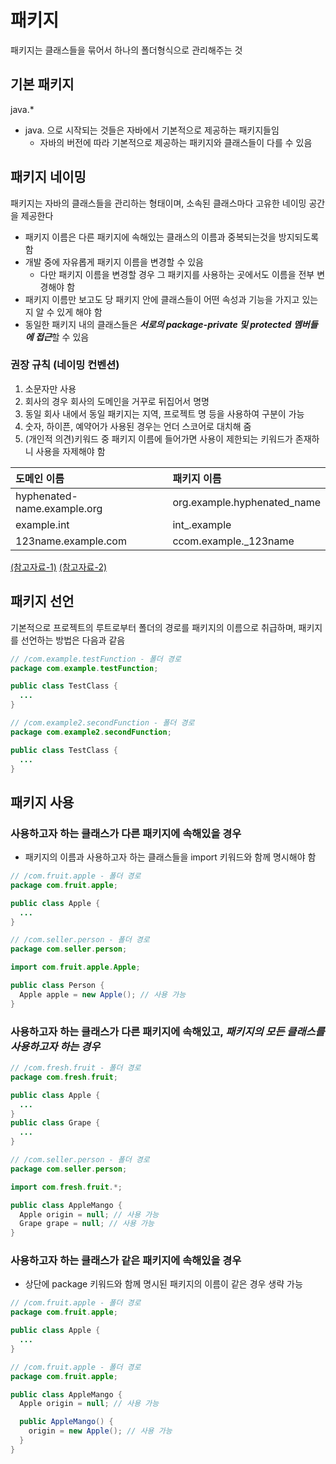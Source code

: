 # 패키지

패키지는 클래스들을 묶어서 하나의 폴더형식으로 관리해주는 것

## 기본 패키지

java.*

- java. 으로 시작되는 것들은 자바에서 기본적으로 제공하는 패키지들임
  - 자바의 버전에 따라 기본적으로 제공하는 패키지와 클래스들이 다를 수 있음

## 패키지 네이밍

패키지는 자바의 클래스들을 관리하는 형태이며, 소속된 클래스마다 고유한 네이밍 공간을 제공한다

- 패키지 이름은 다른 패키지에 속해있는 클래스의 이름과 중복되는것을 방지되도록 함
- 개발 중에 자유롭게 패키지 이름을 변경할 수 있음
  - 다만 패키지 이름을 변경할 경우 그 패키지를 사용하는 곳에서도 이름을 전부 변경해야 함
- 패키지 이름만 보고도 당 패키지 안에 클래스들이 어떤 속성과 기능을 가지고 있는지 알 수 있게 해야 함
- 동일한 패키지 내의 클래스들은 ***서로의 package-private 및 protected 멤버들에 접근***할 수 있음

### 권장 규칙 (네이밍 컨벤션)

1. 소문자만 사용
2. 회사의 경우 회사의 도메인을 거꾸로 뒤집어서 명명
3. 동일 회사 내에서 동일 패키지는 지역, 프로젝트 명 등을 사용하여 구분이 가능
4. 숫자, 하이픈, 예약어가 사용된 경우는 언더 스코어로 대치해 줌
5. (개인적 의견)키워드 중 패키지 이름에 들어가면 사용이 제한되는 키워드가 존재하니 사용을 자제해야 함

| 도메인 이름                 | 패키지 이름                 |
| :-------------------------- | :-------------------------- |
| hyphenated-name.example.org | org.example.hyphenated_name |
| example.int                 | int_.example                |
| 123name.example.com         | ccom.example._123name       |

[(참고자료-1)](https://zetawiki.com/wiki/자바_패키지_네이밍)
[(참고자료-2)](https://zetawiki.com/wiki/자바_패키지)

## 패키지 선언

기본적으로 프로젝트의 루트로부터 폴더의 경로를 패키지의 이름으로 취급하며, 패키지를 선언하는 방법은 다음과 같음

```Java
// /com.example.testFunction - 폴더 경로
package com.example.testFunction;

public class TestClass {
  ...
}

// /com.example2.secondFunction - 폴더 경로
package com.example2.secondFunction;

public class TestClass {
  ...
}
```

## 패키지 사용

### 사용하고자 하는 클래스가 다른 패키지에 속해있을 경우
- 패키지의 이름과 사용하고자 하는 클래스들을 import 키워드와 함께 명시해야 함

```Java
// /com.fruit.apple - 폴더 경로
package com.fruit.apple;

public class Apple {
  ...
}

// /com.seller.person - 폴더 경로
package com.seller.person;

import com.fruit.apple.Apple;

public class Person {
  Apple apple = new Apple(); // 사용 가능
}
```

### 사용하고자 하는 클래스가 다른 패키지에 속해있고, ***패키지의 모든 클래스를 사용하고자 하는 경우***

```Java
// /com.fresh.fruit - 폴더 경로
package com.fresh.fruit;

public class Apple {
  ...
}
public class Grape {
  ...
}

// /com.seller.person - 폴더 경로
package com.seller.person;

import com.fresh.fruit.*;

public class AppleMango {
  Apple origin = null; // 사용 가능
  Grape grape = null; // 사용 가능
}
```

### 사용하고자 하는 클래스가 같은 패키지에 속해있을 경우
- 상단에 package 키워드와 함께 명시된 패키지의 이름이 같은 경우 생략 가능

```Java
// /com.fruit.apple - 폴더 경로
package com.fruit.apple;

public class Apple {
  ...
}

// /com.fruit.apple - 폴더 경로
package com.fruit.apple;

public class AppleMango {
  Apple origin = null; // 사용 가능

  public AppleMango() {
    origin = new Apple(); // 사용 가능
  }
}
```